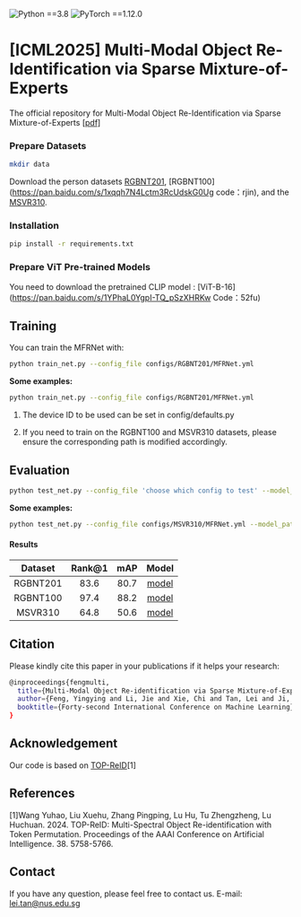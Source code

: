 ![Python ==3.8](https://img.shields.io/badge/Python-==3.8-yellow.svg)
![PyTorch ==1.12.0](https://img.shields.io/badge/PyTorch-==1.12.0-blue.svg)

# [ICML2025] Multi-Modal Object Re-Identification via Sparse Mixture-of-Experts
The official repository for Multi-Modal Object Re-Identification via Sparse Mixture-of-Experts [[pdf]](https://arxiv.org/pdf/?.pdf)

### Prepare Datasets

```bash
mkdir data
```
Download the person datasets [RGBNT201](https://drive.google.com/drive/folders/1EscBadX-wMAT56_It5lXY-S3-b5nK1wH), [RGBNT100](https://pan.baidu.com/s/1xqqh7N4Lctm3RcUdskG0Ug code：rjin), and the [MSVR310](https://drive.google.com/file/d/1IxI-fGiluPO_Ies6YjDHeTEuVYhFdYwD/view?usp=drive_link).

### Installation

```bash
pip install -r requirements.txt
```

### Prepare ViT Pre-trained Models

You need to download the pretrained CLIP model : [ViT-B-16](https://pan.baidu.com/s/1YPhaL0YgpI-TQ_pSzXHRKw Code：52fu)

## Training

You can train the MFRNet with:

```bash
python train_net.py --config_file configs/RGBNT201/MFRNet.yml
```
**Some examples:**
```bash
python train_net.py --config_file configs/RGBNT201/MFRNet.yml
```

1. The device ID to be used can be set in config/defaults.py

2. If you need to train on the RGBNT100 and MSVR310 datasets, please ensure the corresponding path is modified accordingly.


## Evaluation

```bash
python test_net.py --config_file 'choose which config to test' --model_path 'your path of trained checkpoints'
```

**Some examples:**
```bash
python test_net.py --config_file configs/MSVR310/MFRNet.yml --model_path MSVR310_MFRNetbest.pth
```

#### Results
|  Dataset  | Rank@1 | mAP  | Model |
|:---------:|:------:|:----:| :------: |
| RGBNT201  |  83.6  | 80.7 | [model](https://drive.google.com) |
| RGBNT100  |  97.4  | 88.2 | [model](https://drive.google.com) |
| MSVR310   |  64.8  | 50.6 | [model](https://drive.google.com) |


## Citation
Please kindly cite this paper in your publications if it helps your research:
```bash
@inproceedings{fengmulti,
  title={Multi-Modal Object Re-identification via Sparse Mixture-of-Experts},
  author={Feng, Yingying and Li, Jie and Xie, Chi and Tan, Lei and Ji, Jiayi},
  booktitle={Forty-second International Conference on Machine Learning}
}
```

## Acknowledgement
Our code is based on [TOP-ReID](https://github.com/924973292/TOP-ReID)[1]

## References
[1]Wang Yuhao, Liu Xuehu, Zhang Pingping, Lu Hu, Tu Zhengzheng, Lu Huchuan. 2024. TOP-ReID: Multi-Spectral Object Re-identification with Token Permutation. Proceedings of the AAAI Conference on Artificial Intelligence. 38. 5758-5766.

## Contact

If you have any question, please feel free to contact us. E-mail: [lei.tan@nus.edu.sg](mailto:lei.tan@nus.edu.sg)
